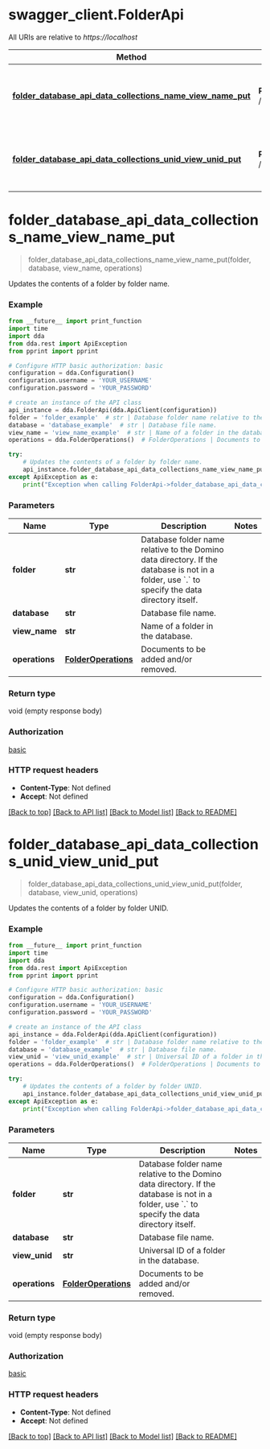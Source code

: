# swagger_client.FolderApi

All URIs are relative to *https://localhost*

Method | HTTP request | Description
------------- | ------------- | -------------
[**folder_database_api_data_collections_name_view_name_put**](FolderApi.md#folder_database_api_data_collections_name_view_name_put) | **PUT** /{folder}/{database}/api/data/collections/name/{viewName} | Updates the contents of a folder by folder name. 
[**folder_database_api_data_collections_unid_view_unid_put**](FolderApi.md#folder_database_api_data_collections_unid_view_unid_put) | **PUT** /{folder}/{database}/api/data/collections/unid/{viewUnid} | Updates the contents of a folder by folder UNID. 


# **folder_database_api_data_collections_name_view_name_put**
> folder_database_api_data_collections_name_view_name_put(folder, database, view_name, operations)

Updates the contents of a folder by folder name. 

### Example

```python
from __future__ import print_function
import time
import dda
from dda.rest import ApiException
from pprint import pprint

# Configure HTTP basic authorization: basic
configuration = dda.Configuration()
configuration.username = 'YOUR_USERNAME'
configuration.password = 'YOUR_PASSWORD'

# create an instance of the API class
api_instance = dda.FolderApi(dda.ApiClient(configuration))
folder = 'folder_example'  # str | Database folder name relative to the Domino data directory.  If the database is not in a folder, use `.` to specify the data directory itself. 
database = 'database_example'  # str | Database file name.
view_name = 'view_name_example'  # str | Name of a folder in the database.
operations = dda.FolderOperations()  # FolderOperations | Documents to be added and/or removed.

try:
    # Updates the contents of a folder by folder name. 
    api_instance.folder_database_api_data_collections_name_view_name_put(folder, database, view_name, operations)
except ApiException as e:
    print("Exception when calling FolderApi->folder_database_api_data_collections_name_view_name_put: %s\n" % e)
```

### Parameters

Name | Type | Description  | Notes
------------- | ------------- | ------------- | -------------
 **folder** | **str**| Database folder name relative to the Domino data directory.  If the database is not in a folder, use &#x60;.&#x60; to specify the data directory itself.  | 
 **database** | **str**| Database file name. | 
 **view_name** | **str**| Name of a folder in the database. | 
 **operations** | [**FolderOperations**](FolderOperations.md)| Documents to be added and/or removed. | 

### Return type

void (empty response body)

### Authorization

[basic](../README.md#basic)

### HTTP request headers

 - **Content-Type**: Not defined
 - **Accept**: Not defined

[[Back to top]](#) [[Back to API list]](../README.md#documentation-for-api-endpoints) [[Back to Model list]](../README.md#documentation-for-models) [[Back to README]](../README.md)

# **folder_database_api_data_collections_unid_view_unid_put**
> folder_database_api_data_collections_unid_view_unid_put(folder, database, view_unid, operations)

Updates the contents of a folder by folder UNID. 

### Example

```python
from __future__ import print_function
import time
import dda
from dda.rest import ApiException
from pprint import pprint

# Configure HTTP basic authorization: basic
configuration = dda.Configuration()
configuration.username = 'YOUR_USERNAME'
configuration.password = 'YOUR_PASSWORD'

# create an instance of the API class
api_instance = dda.FolderApi(dda.ApiClient(configuration))
folder = 'folder_example'  # str | Database folder name relative to the Domino data directory.  If the database is not in a folder, use `.` to specify the data directory itself. 
database = 'database_example'  # str | Database file name.
view_unid = 'view_unid_example'  # str | Universal ID of a folder in the database.
operations = dda.FolderOperations()  # FolderOperations | Documents to be added and/or removed.

try:
    # Updates the contents of a folder by folder UNID. 
    api_instance.folder_database_api_data_collections_unid_view_unid_put(folder, database, view_unid, operations)
except ApiException as e:
    print("Exception when calling FolderApi->folder_database_api_data_collections_unid_view_unid_put: %s\n" % e)
```

### Parameters

Name | Type | Description  | Notes
------------- | ------------- | ------------- | -------------
 **folder** | **str**| Database folder name relative to the Domino data directory.  If the database is not in a folder, use &#x60;.&#x60; to specify the data directory itself.  | 
 **database** | **str**| Database file name. | 
 **view_unid** | **str**| Universal ID of a folder in the database. | 
 **operations** | [**FolderOperations**](FolderOperations.md)| Documents to be added and/or removed. | 

### Return type

void (empty response body)

### Authorization

[basic](../README.md#basic)

### HTTP request headers

 - **Content-Type**: Not defined
 - **Accept**: Not defined

[[Back to top]](#) [[Back to API list]](../README.md#documentation-for-api-endpoints) [[Back to Model list]](../README.md#documentation-for-models) [[Back to README]](../README.md)

